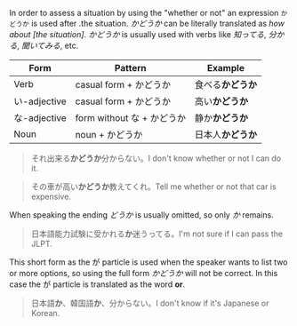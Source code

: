 In order to assess a situation by using the "whether or not" an expression `かどうか` is used after .the situation. *かどうか* can be literally translated as *how about [the situation]*. *かどうか* is usually used with verbs like *知ってる*, *分かる*, *聞いてみる*, etc.

|Form|Pattern|Example|
|-|-|-|
|Verb|casual form + かどうか|食べる**かどうか**|
|い-adjective|casual form + かどうか|高い**かどうか**|
|な-adjective|form without な + かどうか|静か**かどうか**|
|Noun|noun + かどうか|日本人**かどうか**|

>それ出来る**かどうか**分からない。I don't know whether or not I can do it.

>その車が高い**かどうか**教えてくれ。Tell me whether or not that car is expensive.

When speaking the ending *どうか* is usually omitted, so only *か* remains.
>日本語能力試験に受かれる**か**迷うってる。I'm not sure if I can pass the JLPT.

This short form as the が particle is used when the speaker wants to list two or more options, so using the full form *かどうか* will not be correct. In this case the が particle is translated as the word **or**.
>日本語**か**、韓国語**か**、分からない。I don't know if it's Japanese or Korean.
